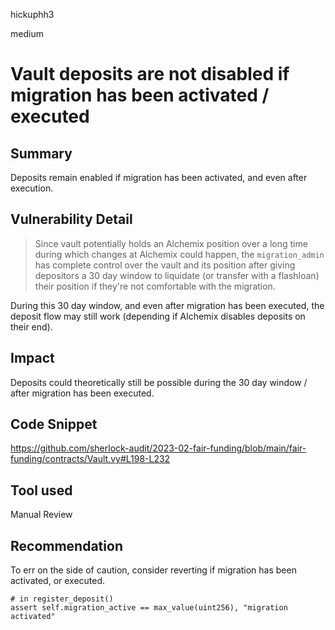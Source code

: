 hickuphh3

medium

# Vault deposits are not disabled if migration has been activated / executed

## Summary
Deposits remain enabled if migration has been activated, and even after execution.

## Vulnerability Detail
> Since vault potentially holds an Alchemix position over a long time during which changes at Alchemix could happen, the `migration_admin` has complete control over the vault and its position after giving depositors a 30 day window to liquidate (or transfer with a flashloan) their position if they're not comfortable with the migration.

During this 30 day window, and even after migration has been executed, the deposit flow may still work (depending if Alchemix disables deposits on their end).

## Impact
Deposits could theoretically still be possible during the 30 day window / after migration has been executed.

## Code Snippet
https://github.com/sherlock-audit/2023-02-fair-funding/blob/main/fair-funding/contracts/Vault.vy#L198-L232

## Tool used
Manual Review

## Recommendation
To err on the side of caution, consider reverting if migration has been activated, or executed.
```vyper
# in register_deposit()
assert self.migration_active == max_value(uint256), "migration activated"
```